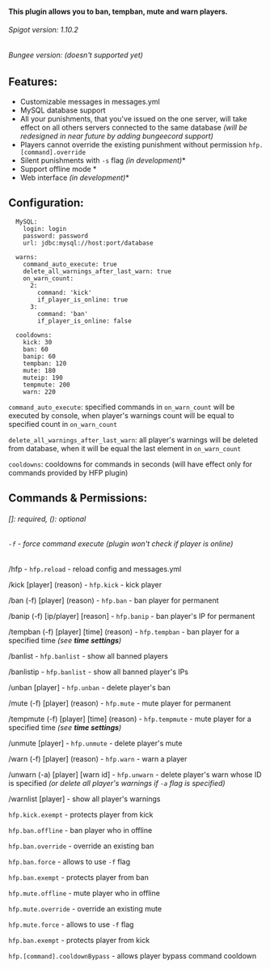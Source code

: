 #### This plugin allows you to ban, tempban, mute and warn players.
###### Spigot version: 1.10.2
###### Bungee version: _(doesn't supported yet)_
## Features:
* Customizable messages in messages.yml
* MySQL database support
* All your punishments, that you've issued on the one server, will take effect on all others servers connected to the same database _(will be redesigned in near future by adding bungeecord support)_
* Players cannot override the existing punishment without permission `hfp.[command].override`
* Silent punishments with `-s` flag _(in development)_*
* Support offline mode *
* Web interface _(in development)_*


## Configuration:

      MySQL:
        login: login
        password: password
        url: jdbc:mysql://host:port/database

      warns:
        command_auto_execute: true
        delete_all_warnings_after_last_warn: true
        on_warn_count:
          2:
            command: 'kick'
            if_player_is_online: true
          3:
            command: 'ban'
            if_player_is_online: false

      cooldowns:
        kick: 30
        ban: 60
        banip: 60
        tempban: 120
        mute: 180
        muteip: 190
        tempmute: 200
        warn: 220
        
`command_auto_execute`: specified commands in `on_warn_count` will be executed by console, when player's warnings count will be equal to specified count in `on_warn_count`

`delete_all_warnings_after_last_warn`: all player's warnings will be deleted from database, when it will be equal the last element in `on_warn_count`

`cooldowns`: cooldowns for commands in seconds (will have effect only for commands provided by HFP plugin)

## Commands & Permissions:
###### []: required, (): optional
###### `-f` - force command execute (plugin won't check if player is online)

/hfp - `hfp.reload` - reload config and messages.yml

/kick [player] (reason) - `hfp.kick` - kick player

/ban (-f) [player] (reason) - `hfp.ban` - ban player for permanent

/banip (-f) [ip/player] [reason] - `hfp.banip` - ban player's IP for permanent

/tempban (-f) [player] [time] (reason) - `hfp.tempban` - ban player for a specified time _(see **time settings**)_

/banlist - `hfp.banlist` - show all banned players

/banlistip - `hfp.banlist` - show all banned player's IPs

/unban [player] - `hfp.unban` - delete player's ban

/mute (-f) [player] (reason) - `hfp.mute` - mute player for permanent

/tempmute (-f) [player] [time] (reason) - `hfp.tempmute` - mute player for a specified time _(see **time settings**)_

/unmute [player] - `hfp.unmute` - delete player's mute

/warn (-f) [player] (reason) - `hfp.warn` - warn a player

/unwarn (-a) [player] [warn id] - `hfp.unwarn` - delete player's warn whose ID is specified _(or delete all player's warnings if `-a` flag is specified)_

/warnlist [player] - show all player's warnings

`hfp.kick.exempt` - protects player from kick

`hfp.ban.offline` - ban player who in offline

`hfp.ban.override` - override an existing ban

`hfp.ban.force` - allows to use `-f` flag

`hfp.ban.exempt` - protects player from ban

`hfp.mute.offline` - mute player who in offline

`hfp.mute.override` - override an existing mute

`hfp.mute.force` - allows to use `-f` flag

`hfp.ban.exempt` - protects player from kick

`hfp.[command].cooldownBypass` - allows player bypass command cooldown 
